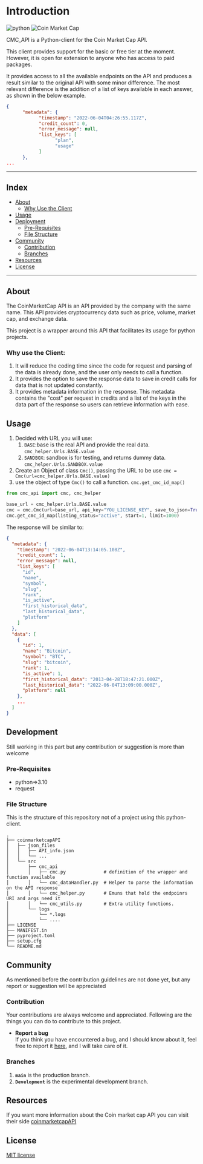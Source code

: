 # Introduction


![python](https://img.shields.io/badge/Python-3.10-blue?style=for-the-badge&logo=python&logoColor=blue&color=ffffff&labelColor=purple)
![Coin Market Cap](https://img.shields.io/badge/coinmarketcap-Code?style=for-the-badge&logo=coinmarketcap&logoColor=gray&color=ffffff)

CMC_API is a Python-client for the Coin Market Cap API.   

This client provides support for the basic or free tier at the moment.
However, it is open for extension to anyone who has access to paid packages.  

It provides access to all the available endpoints on the API and produces a result similar to the original API with some 
minor difference. 
The most relevant difference is the addition of a list of keys available in each answer, as shown in the below example.
```json
{
      "metadata": {
            "timestamp": "2022-06-04T04:26:55.117Z",
            "credit_count": 0,
            "error_message": null,
            "list_keys": [
                  "plan",
                  "usage"
            ]
      },
...
```

----------------------------------------
## Index

- [About](https://github.com/CubeVic/coinmarketcapAPI#about)
  - [Why Use the Client](https://github.com/CubeVic/coinmarketcapAPI#why-use-the-client)
- [Usage](https://github.com/CubeVic/coinmarketcapAPI#usage)
- [Deployment](https://github.com/CubeVic/coinmarketcapAPI#development)  
  - [Pre-Requisites](https://github.com/CubeVic/coinmarketcapAPI#pre-requisites)
  - [File Structure](https://github.com/CubeVic/coinmarketcapAPI#file-structure)
- [Community](https://github.com/CubeVic/coinmarketcapAPI#community)
  - [Contribution](https://github.com/CubeVic/coinmarketcapAPI#contribution)
  - [Branches](https://github.com/CubeVic/coinmarketcapAPI#branches)
- [Resources](https://github.com/CubeVic/coinmarketcapAPI#resources)
- [License](https://github.com/CubeVic/coinmarketcapAPI#license)
----------------------------------------
##  About
The CoinMarketCap API is an API provided by the company with the same name. This API provides cryptocurrency data such as price, volume, market cap, and exchange data.

This project is a wrapper around this API that facilitates its usage for python projects.

### Why use the Client:

1. It will reduce the coding time since the code for request and parsing of the data is already done, and the user only needs to call a function. 
2. It provides the option to save the response data to save in credit calls for data that is not updated constantly.
3. It provides metadata information in the response. This metadata contains the "cost" per request in credits and a list of the keys in the data part of the response so users can retrieve information with ease.

## Usage
1. Decided with URL you will use:
   1. `BASE`:base is the real API and provide the real 
   data. `cmc_helper.Urls.BASE.value`
   2. `SANDBOX`: sandbox is for testing, and returns dummy data. `cmc_helper.Urls.SANDBOX.value`
2. Create an Object of class `Cmc()`, passing the URL to be use `cmc = Cmc(url=cmc_helper.Urls.BASE.value)`
3. use the object of type `Cmc()` to call a function. `cmc.get_cmc_id_map()`

```python
from cmc_api import cmc, cmc_helper

base_url = cmc_helper.Urls.BASE.value
cmc = cmc.Cmc(url=base_url, api_key="YOU_LICENSE_KEY", save_to_json=True)
cmc.get_cmc_id_map(listing_status="active", start=1, limit=1000)
```
The response will be similar to:

```json
{
  "metadata": {
    "timestamp": "2022-06-04T13:14:05.108Z",
    "credit_count": 1,
    "error_message": null,
    "list_keys": [
      "id",
      "name",
      "symbol",
      "slug",
      "rank",
      "is_active",
      "first_historical_data",
      "last_historical_data",
      "platform"
    ]
  },
  "data": [
    {
      "id": 1,
      "name": "Bitcoin",
      "symbol": "BTC",
      "slug": "bitcoin",
      "rank": 1,
      "is_active": 1,
      "first_historical_data": "2013-04-28T18:47:21.000Z",
      "last_historical_data": "2022-06-04T13:09:00.000Z",
      "platform": null
    },
    ...
  ]
}
```

##  Development
Still working in this part but any contribution or suggestion is more than welcome

### Pre-Requisites
- python=>3.10
- request


### File Structure
This is the structure of this repository not of a project using this python-client.

```
.
├── coinmarketcapAPI
│   ├── json_files
│   │   ├── API_info.json
│   │   └── ...
│   └── src
│       ├── cmc_api
│       │   ├── cmc.py              # definition of the wrapper and function available
│       │   └── cmc_dataHandler.py  # Helper to parse the information on the API response
│       │   └── cmc_helper.py       # Emuns that hold the endpoinrs URI and args need it
│       │   └── cmc_utils.py        # Extra utility functions.
│       └── logs
│           └── *.logs
│           └── ....
├── LICENSE
├── MANIFEST.in
├── pyproject.toml
├── setup.cfg
└── README.md
```

## Community

As mentioned before the contribution guidelines are not done yet, but any report or suggestion will be appreciated 

### Contribution

 Your contributions are always welcome and appreciated. Following are the things you can do to contribute to this project.

* **Report a bug** <br>
 If you think you have encountered a bug, and I should know about it, feel free to report it 
[here](https://github.com/CubeVic/coinmarketcapAPI/issues), and I will take care of it.


 ### Branches

1. **`main`** is the production branch.
2. **`Development`** is the experimental development branch.

## Resources
If you want more information about the Coin market cap API you can visit their side [coinmarketcapAPI](https://coinmarketcap.com/api/documentation/v1/)


## License
[MIT license](https://github.com/CubeVic/coinmarketcapAPI/blob/main/LICENSE)
